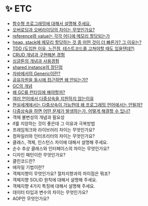 # **✨ ETC**

- [함수형 프로그래밍에 대해서 설명해 주세요.](https://github.com/SeoYeonBae/CS_study/issues/107)
- [오버로딩과 오버라이딩의 차이는 무엇인가요?](https://github.com/SeoYeonBae/CS_study/issues/108)
- [reference와 value는 각각 어디에 메모리 할당되는가](https://github.com/SeoYeonBae/CS_study/issues/109)
- [heap, stack에 메모리 할당하는 것 중 어떤 것이 더 빠른가? 그 이유는?](https://github.com/SeoYeonBae/CS_study/issues/110)
- [TDD (도입한 이유, 느낀점, 테스트코드를 고쳐야할 때도 있을텐데?)](https://github.com/SeoYeonBae/CS_study/issues/111)
- [CRUD 개념과 구현해본 경험](https://github.com/SeoYeonBae/CS_study/issues/112)
- [싱글톤의 개념과 사용경험](https://github.com/SeoYeonBae/CS_study/issues/113)
- [shared instance의 장단점](https://github.com/SeoYeonBae/CS_study/issues/114)
- [자바에서의 Generic이란?](https://github.com/SeoYeonBae/CS_study/issues/115)
- [공유자원을 동시에 접근하면 왜 안되는가?](https://github.com/SeoYeonBae/CS_study/issues/116)
- [GC의 개념](https://github.com/SeoYeonBae/CS_study/issues/117)
- [왜 GC를 런타임에 해야할까?](https://github.com/SeoYeonBae/CS_study/issues/118)
- [여러 언어에서 다중상속을 지원하지 않는이유](https://github.com/SeoYeonBae/CS_study/issues/119)
- [현실세계에서는 다중상속이 가능한데 왜 프로그래밍 언어에서는 안될까?](https://github.com/SeoYeonBae/CS_study/issues/120)
- [다중상속을 하면 어떤 문제가 발생하는가, 어떻게 해결할 수 있나?](https://github.com/SeoYeonBae/CS_study/issues/121)
- 객체 불변성의 개념과 필요성
- if를 지양하는 것이 좋은데 그 이유과 극복방법
- 프레임워크와 라이브러리 차이는 무엇인가요?
- 컴파일러와 인터프리터의 차이는 무엇인가요?
- 클래스, 객체, 인스턴스 차이에 대해서 설명해 주세요.
- 순수 추상 클래스와 인터페이스의 차이는 무엇인가요?
- 디자인 패턴이란 무엇인가요?
- 클린코드란?
- 애자일 기법이란?
- 객체지향이 무엇인가요? 절차지향과의 차이점은 뭐죠?
- 객체지향 SOLID 원칙에 대해서 설명해 주세요.
- 객체지향 4가지 특징에 대해서 설명해 주세요.
- 데이터 타입과 변수의 차이는 무엇인가요?
- AOP란 무엇인가요?
